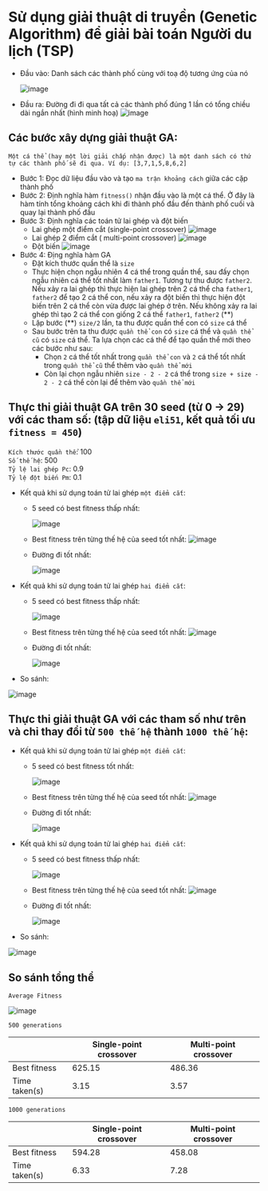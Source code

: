 # Sử dụng giải thuật di truyền (Genetic Algorithm) để giải bài toán Người du lịch (TSP)
* Đầu vào: Danh sách các thành phố cùng với toạ độ tương ứng của nó 

  ![image](https://user-images.githubusercontent.com/79850337/230314968-be70853d-f65e-4d5a-90b4-0d5db1736d7b.png)
* Đầu ra: Đường đi đi qua tất cả các thành phố đúng 1 lần có tổng chiều dài ngắn nhất (hình minh hoạ)
![image](https://user-images.githubusercontent.com/79850337/230316411-029edcf1-84a8-4962-8b60-19a384e79ad5.png)
## Các bước xây dựng giải thuật GA:
`Một cá thể (hay một lời giải chấp nhận được) là một danh sách có thứ tự các thành phố sẽ đi qua. Ví dụ: [3,7,1,5,8,6,2]`
* Bước 1: Đọc dữ liệu đầu vào và tạo `ma trận khoảng cách` giữa các cặp thành phố
* Bước 2: Định nghĩa hàm `fitness()` nhận đầu vào là một cá thể. Ở đây là hàm tính tổng khoảng cách khi đi thành phố đầu đến thành phố cuối và quay lại thành phố đầu
* Bước 3: Định nghĩa các toán tử lai ghép và đột biến
  * Lai ghép một điểm cắt (single-point crossover)
  ![image](https://user-images.githubusercontent.com/79850337/230320401-2b71240d-40a8-428d-b5bd-c38a10dfa221.png)
  * Lai ghép 2 điểm cắt ( multi-point crossover)
  ![image](https://user-images.githubusercontent.com/79850337/230320600-8b0a9974-64d8-4d67-bf58-30d7b0594968.png)
  * Đột biến
  ![image](https://user-images.githubusercontent.com/79850337/230320923-06b42bc0-c490-42c4-a22b-d95af338eede.png)
* Bước 4: Địng nghĩa hàm GA
  * Đặt kích thước quần thể là `size`
  * Thực hiện chọn ngẫu nhiên 4 cá thể trong quần thể, sau đấy chọn ngẫu nhiên cá thể tốt nhất làm `father1`. Tương tự thu được `father2`. Nếu xảy ra lai ghép thì thực hiện lai ghép trên 2 cá thể cha `father1`, `father2` để tạo 2 cá thể con, nếu xảy ra đột biến thì thực hiện đột biến trên 2 cá thể còn vừa được lai ghép ở trên. Nếu không xảy ra lai ghép thì tạo 2 cá thể con giống 2 cá thể `father1`, `father2` (**)
  * Lặp bước (**) `size/2` lần, ta thu được quần thể con có `size` cá thể
  * Sau bước trên ta thu được `quần thể con` có `size` cá thể và `quần thể cũ` có `size` cá thể. Ta lựa chọn các cá thể để tạo quần thể mới theo các bước như sau:
    * Chọn `2` cá thể tốt nhất trong `quần thể con` và `2` cá thể tốt nhất trong `quần thể cũ` thể thêm vào `quần thể mới`
    * Còn lại chọn ngẫu nhiên `size - 2 - 2` cá thể trong `size + size - 2 - 2` cá thể còn lại để thêm vào `quần thể mới`

## Thực thi giải thuật GA trên 30 seed (từ 0 -> 29) với các tham số: (tập dữ liệu `eli51`, kết quả tối ưu `fitness = 450`)
`Kích thước quần thể`: 100\
`Số thế hệ`: 500\
`Tỷ lệ lai ghép Pc`: 0.9\
`Tỷ lệ đột biến Pm`: 0.1
* Kết quả khi sử dụng toán tử lai ghép `một điểm cắt`:
  * 5 seed có best fitness thấp nhất:
  
    ![image](https://user-images.githubusercontent.com/79850337/230364832-7c36060f-f8cd-4727-9337-8bb94dee6fac.png)
  * Best fitness trên từng thế hệ của seed tốt nhất:
  ![image](https://user-images.githubusercontent.com/79850337/230364943-4c7d07f0-61a2-441f-b6b5-2f686ebaf81d.png)
  * Đường đi tốt nhất:
  
    ![image](https://user-images.githubusercontent.com/79850337/230364995-4899d4d5-4524-46f5-b519-b9dd88f5842c.png)
* Kết quả khi sử dụng toán tử lai ghép `hai điểm cắt`:
  * 5 seed có best fitness thấp nhất:
  
    ![image](https://user-images.githubusercontent.com/79850337/230365229-7f52f240-037b-4240-b0a4-df717040679a.png)
  * Best fitness trên từng thế hệ của seed tốt nhất:
  ![image](https://user-images.githubusercontent.com/79850337/230365280-35d17cb4-390e-46f7-8626-e8f4047c4e09.png)
  * Đường đi tốt nhất:
  
    ![image](https://user-images.githubusercontent.com/79850337/230365332-d111caa5-c3a5-4de0-a800-8cd39fa21274.png)
* So sánh:

![image](https://user-images.githubusercontent.com/79850337/230365369-c61a1d8e-582a-4931-bfd2-3fd084a41a01.png)

## Thực thi giải thuật GA với các tham số như trên và chỉ thay đổi từ `500 thế hệ` thành `1000 thế hệ`:
* Kết quả khi sử dụng toán tử lai ghép `một điểm cắt`:
  * 5 seed có best fitness tốt nhất:
    
    ![image](https://user-images.githubusercontent.com/79850337/230359922-df9af1fe-47d4-4751-87e7-0f1473f059fe.png)
  * Best fitness trên từng thế hệ của seed tốt nhất:
  ![image](https://user-images.githubusercontent.com/79850337/230360930-f8c4f4aa-7beb-40bb-954b-18719dae22f8.png)
  * Đường đi tốt nhất:
  
    ![image](https://user-images.githubusercontent.com/79850337/230361010-74276176-ae1d-45ae-85a6-510c3b34ad91.png)
* Kết quả khi sử dụng toán tử lai ghép `hai điểm cắt`:
  * 5 seed có best fitness thấp nhất:
    
    ![image](https://user-images.githubusercontent.com/79850337/230364195-f6e1a45e-a311-440a-857d-d0aad97b61fe.png)
  * Best fitness trên từng thế hệ của seed tốt nhất:
  ![image](https://user-images.githubusercontent.com/79850337/230364335-60705372-7a43-4355-ae1b-751af2f9c707.png)
  * Đường đi tốt nhất:
  
    ![image](https://user-images.githubusercontent.com/79850337/230364380-1500c937-d8da-4ae1-8477-83a6c2a7ffd7.png)
* So sánh:

![image](https://user-images.githubusercontent.com/79850337/230364447-47b764a3-f586-4795-a775-8d5e56613a9b.png)
## So sánh tổng thể
`Average Fitness`

![image](https://user-images.githubusercontent.com/79850337/234889773-7ca84893-74ac-4c1c-8668-3a4ba9710761.png)

`500 generations`

|  | Single-point crossover | Multi-point crossover |
| ------------- | ------------- | ------------- |
| Best fitness  | 625.15 | 486.36 |
| Time taken(s)  | 3.15 | 3.57 |

`1000 generations`

|  | Single-point crossover | Multi-point crossover |
| ------------- | ------------- | ------------- |
| Best fitness  | 594.28 | 458.08 |
| Time taken(s)  | 6.33 | 7.28 |






